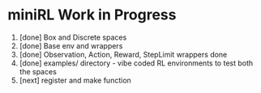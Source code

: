 # miniRL Work in Progress

1. [done] Box and Discrete spaces
2. [done] Base env and wrappers
3. [done] Observation, Action, Reward, StepLimit wrappers done
4. [done] examples/ directory - vibe coded RL environments to test both the spaces
5. [next] register and make function
